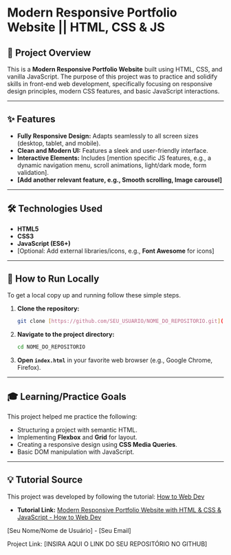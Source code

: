 # Modern Responsive Portfolio Website || HTML, CSS & JS

## 🚀 Project Overview

This is a **Modern Responsive Portfolio Website** built using HTML, CSS, and vanilla JavaScript. The purpose of this project was to practice and solidify skills in front-end web development, specifically focusing on responsive design principles, modern CSS features, and basic JavaScript interactions.

---

## ✨ Features

* **Fully Responsive Design:** Adapts seamlessly to all screen sizes (desktop, tablet, and mobile).
* **Clean and Modern UI:** Features a sleek and user-friendly interface.
* **Interactive Elements:** Includes [mention specific JS features, e.g., a dynamic navigation menu, scroll animations, light/dark mode, form validation].
* **[Add another relevant feature, e.g., Smooth scrolling, Image carousel]**

---

## 🛠️ Technologies Used

* **HTML5**
* **CSS3**
* **JavaScript (ES6+)**
* [Optional: Add external libraries/icons, e.g., **Font Awesome** for icons]

---

## 🔗 How to Run Locally

To get a local copy up and running follow these simple steps.

1.  **Clone the repository:**
    ```bash
    git clone [https://github.com/SEU_USUARIO/NOME_DO_REPOSITORIO.git](https://github.com/SEU_USUARIO/NOME_DO_REPOSITORIO.git)
    ```
2.  **Navigate to the project directory:**
    ```bash
    cd NOME_DO_REPOSITORIO
    ```
3.  **Open `index.html`** in your favorite web browser (e.g., Google Chrome, Firefox).

---

## 🎓 Learning/Practice Goals

This project helped me practice the following:

* Structuring a project with semantic HTML.
* Implementing **Flexbox** and **Grid** for layout.
* Creating a responsive design using **CSS Media Queries**.
* Basic DOM manipulation with JavaScript.

---

## 💡 Tutorial Source

This project was developed by following the tutorial: [How to Web Dev](https://www.youtube.com/@HowtoWebDev)
* **Tutorial Link:** [Modern Responsive Portfolio Website with HTML & CSS & JavaScript - How to Web Dev](https://youtu.be/NWZQkwXtHJo?si=5oDrKeDlGZedX4pO)

[Seu Nome/Nome de Usuário] - [Seu Email]

Project Link: [INSIRA AQUI O LINK DO SEU REPOSITÓRIO NO GITHUB]
